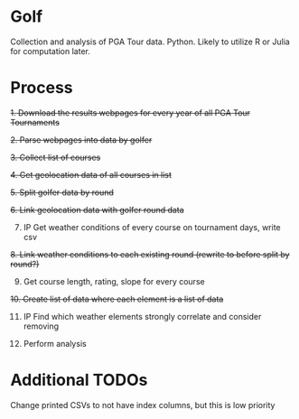 # Golf
Collection and analysis of PGA Tour data. Python. Likely to utilize R or Julia for computation later.

# Process
~~1. Download the results webpages for every year of all PGA Tour Tournaments~~

~~2. Parse webpages into data by golfer~~

~~3. Collect list of courses~~

~~4. Get geolocation data of all courses in list~~

~~5. Split golfer data by round~~

~~6. Link geolocation data with golfer round data~~

7. IP Get weather conditions of every course on tournament days, write csv

~~8. Link weather conditions to each existing round (rewrite to before split by round?)~~

9. Get course length, rating, slope for every course

~~10. Create list of data where each element is a list of data~~

11. IP Find which weather elements strongly correlate and consider removing

12. Perform analysis

# Additional TODOs

Change printed CSVs to not have index columns, but this is low priority
